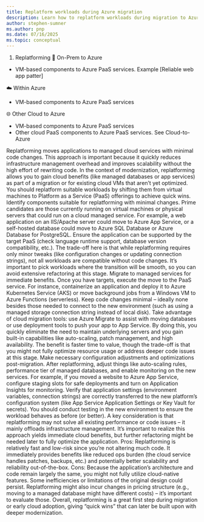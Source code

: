 ```yaml
---
title: Replatform workloads during Azure migration
description: Learn how to replatform workloads during migration to Azure using a comprehensive framework that modernizes your hosting environment with minimal code changes through Azure PaaS services.
author: stephen-sumner
ms.author: pnp
ms.date: 07/16/2025
ms.topic: conceptual
---
```


1. Replatforming
🏢 On-Prem to Azure
- VM-based components to Azure PaaS services. Example [Reliable web app patter]

☁️ Within Azure
- VM-based components to Azure PaaS services

🌐 Other Cloud to Azure
- VM-based components to Azure PaaS services
- Other cloud PaaS components to Azure PaaS services. See Cloud-to-Azure 

Replatforming moves applications to managed cloud services with minimal code changes. This approach is important because it quickly reduces infrastructure management overhead and improves scalability without the high effort of rewriting code. In the context of modernization, replatforming allows you to gain cloud benefits (like managed databases or app services) as part of a migration or for existing cloud VMs that aren’t yet optimized. You should replatform suitable workloads by shifting them from virtual machines to Platform as a Service (PaaS) offerings to achieve quick wins.
Identify components suitable for replatforming with minimal changes. Prime candidates are those currently running on virtual machines or physical servers that could run on a cloud managed service. For example, a web application on an IIS/Apache server could move to Azure App Service, or a self-hosted database could move to Azure SQL Database or Azure Database for PostgreSQL. Ensure the application can be supported by the target PaaS (check language runtime support, database version compatibility, etc.). The trade-off here is that while replatforming requires only minor tweaks (like configuration changes or updating connection strings), not all workloads are compatible without code changes. It’s important to pick workloads where the transition will be smooth, so you can avoid extensive refactoring at this stage.
Migrate to managed services for immediate benefits. Once you have targets, execute the move to the PaaS service. For instance, containerize an application and deploy it to Azure Kubernetes Service (AKS) or move background jobs from a Windows VM to Azure Functions (serverless). Keep code changes minimal – ideally none besides those needed to connect to the new environment (such as using a managed storage connection string instead of local disk). Take advantage of cloud migration tools: use Azure Migrate to assist with moving databases or use deployment tools to push your app to App Service. By doing this, you quickly eliminate the need to maintain underlying servers and you gain built-in capabilities like auto-scaling, patch management, and high availability. The benefit is faster time to value, though the trade-off is that you might not fully optimize resource usage or address deeper code issues at this stage.
Make necessary configuration adjustments and optimizations post-migration. After replatforming, adjust things like auto-scaling rules, performance tier of managed databases, and enable monitoring on the new services. For example, if you moved a website to Azure App Service, configure staging slots for safe deployments and turn on Application Insights for monitoring. Verify that application settings (environment variables, connection strings) are correctly transferred to the new platform’s configuration system (like App Service Application Settings or Key Vault for secrets). You should conduct testing in the new environment to ensure the workload behaves as before (or better). A key consideration is that replatforming may not solve all existing performance or code issues – it mainly offloads infrastructure management. It’s important to realize this approach yields immediate cloud benefits, but further refactoring might be needed later to fully optimize the application.
Pros: Replatforming is relatively fast and low-risk since you’re not altering much code. It immediately provides benefits like reduced ops burden (the cloud service handles patches, backups, etc.) and potentially better scalability and reliability out-of-the-box.
Cons: Because the application’s architecture and code remain largely the same, you might not fully utilize cloud-native features. Some inefficiencies or limitations of the original design could persist. Replatforming might also incur changes in pricing structure (e.g., moving to a managed database might have different costs) – it’s important to evaluate those. Overall, replatforming is a great first step during migration or early cloud adoption, giving “quick wins” that can later be built upon with deeper modernization.